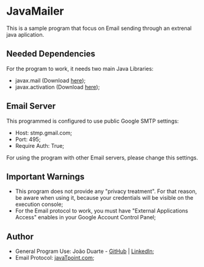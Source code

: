 # JavaMailer

This is a sample program that focus on Email sending through an extrenal java aplication.

## Needed Dependencies
For the program to work, it needs two main Java Libraries:
* javax.mail (Download [here](https://jar-download.com/?search_box=javax.mail));
* javax.activation (Download [here](https://jar-download.com/?search_box=javax.activation));

## Email Server
This programmed is configured to use public Google SMTP settings:
* Host: stmp.gmail.com;
* Port: 495;
* Require Auth: True;

For using the program with other Email servers, please change this settings.

## Important Warnings
* This program does not provide any "privacy treatment". For that reason, be aware when using it, because your credentials will be visible on the execution console;
* For the Email protocol to work, you must have "External Applications Access" enables in your Google Account Control Panel;

## Author
* General Program Use: João Duarte - [GitHub](https://github.com/jduarte98) | [LinkedIn](https://www.linkedin.com/in/jo%C3%A3o-duarte-453bb9199);
* Email Protocol: [javaTpoint.com](https://www.javatpoint.com/example-of-sending-email-using-java-mail-api-through-gmail-server);
